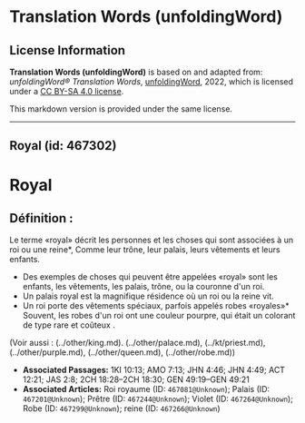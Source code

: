 # Translation Words (unfoldingWord)

## License Information

**Translation Words (unfoldingWord)** is based on and adapted from: _unfoldingWord® Translation Words_, [unfoldingWord](https://unfoldingword.org/utw), 2022, which is licensed under a [CC BY-SA 4.0 license](https://creativecommons.org/licenses/by-sa/4.0/legalcode.en).

This markdown version is provided under the same license.



--------------------------------

## Royal (id: 467302)

Royal
=====

Définition :
------------

Le terme «royal» décrit les personnes et les choses qui sont associées à un roi ou une reine\*, Comme leur trône, leur palais, leurs vêtements et leurs enfants.

* Des exemples de choses qui peuvent être appelées «royal» sont les enfants, les vêtements, les palais, trône, ou la couronne d'un roi.
* Un palais royal est la magnifique résidence où un roi ou la reine vit.
* Un roi porte des vêtements spéciaux, parfois appelés robes «royales»\* Souvent, les robes d'un roi ont une couleur pourpre, qui était un colorant de type rare et coûteux .

(Voir aussi : (../other/king.md). (../other/palace.md), (../kt/priest.md), (../other/purple.md), (../other/queen.md), (../other/robe.md))

* **Associated Passages:** 1KI 10:13; AMO 7:13; JHN 4:46; JHN 4:49; ACT 12:21; JAS 2:8; 2CH 18:28–2CH 18:30; GEN 49:19–GEN 49:21
* **Associated Articles:** Roi royaume (ID: `467081@Unknown`); Palais (ID: `467201@Unknown`); Prêtre (ID: `467244@Unknown`); Violet (ID: `467264@Unknown`); Robe (ID: `467299@Unknown`); reine (ID: `467266@Unknown`)

